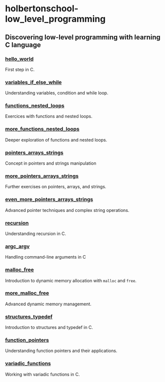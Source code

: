 # holbertonschool-low_level_programming
## Discovering low-level programming with learning C language

### [hello_world](https://github.com/JeffToken31/holbertonschool-low_level_programming/tree/main/hello_world)
First step in C.

### [variables_if_else_while](https://github.com/JeffToken31/holbertonschool-low_level_programming/tree/main/variables_if_else_while)
Understanding variables, condition and while loop.

### [functions_nested_loops](https://github.com/JeffToken31/holbertonschool-low_level_programming/tree/main/functions_nested_loops)
Exercices with functions and nested loops.

### [more_functions_nested_loops](https://github.com/JeffToken31/holbertonschool-low_level_programming/tree/main/more_functions_nested_loops)
Deeper exploration of functions and nested loops.

### [pointers_arrays_strings](https://github.com/JeffToken31/holbertonschool-low_level_programming/tree/main/pointers_arrays_strings)
Concept in pointers and strings manipulation

### [more_pointers_arrays_strings](https://github.com/JeffToken31/holbertonschool-low_level_programming/tree/main/more_pointers_arrays_strings)
Further exercises on pointers, arrays, and strings.

### [even_more_pointers_arrays_strings](https://github.com/JeffToken31/holbertonschool-low_level_programming/tree/main/even_more_pointers_arrays_strings)
Advanced pointer techniques and complex string operations.

### [recursion](https://github.com/JeffToken31/holbertonschool-low_level_programming/tree/main/recursion)
Understanding recursion in C.

### [argc_argv](https://github.com/JeffToken31/holbertonschool-low_level_programming/tree/main/argc_argv)
Handling command-line arguments in C

### [malloc_free](https://github.com/JeffToken31/holbertonschool-low_level_programming/tree/main/malloc_free)
Introduction to dynamic memory allocation with `malloc` and `free`.

### [more_malloc_free](https://github.com/JeffToken31/holbertonschool-low_level_programming/tree/main/more_malloc_free)
Advanced dynamic memory management.

### [structures_typedef](https://github.com/JeffToken31/holbertonschool-low_level_programming/tree/main/structures_typedef)
Introduction to structures and typedef in C.

### [function_pointers](https://github.com/JeffToken31/holbertonschool-low_level_programming/tree/main/function_pointers)
Understanding function pointers and their applications.

### [variadic_functions](https://github.com/JeffToken31/holbertonschool-low_level_programming/tree/main/variadic_functions)
Working with variadic functions in C.
